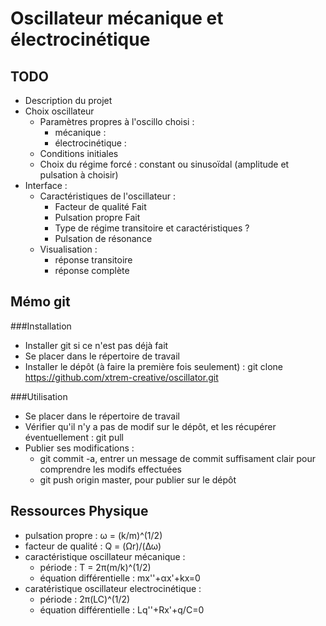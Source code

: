 Oscillateur mécanique et électrocinétique
=========================================

TODO
----
- Description du projet
- Choix oscillateur
	- Paramètres propres à l'oscillo choisi : 
		- mécanique :
		- électrocinétique :
	- Conditions initiales
	- Choix du régime forcé : constant ou sinusoïdal (amplitude et pulsation à choisir)
- Interface :
	- Caractéristiques de l'oscillateur :
		- Facteur de qualité Fait
		- Pulsation propre Fait
		- Type de régime transitoire et caractéristiques ?
		- Pulsation de résonance
	- Visualisation :
		- réponse transitoire
		- réponse complète

Mémo git
--------
###Installation
- Installer git si ce n'est pas déjà fait
- Se placer dans le répertoire de travail
- Installer le dépôt (à faire la première fois seulement) : git clone https://github.com/xtrem-creative/oscillator.git

###Utilisation
- Se placer dans le répertoire de travail
- Vérifier qu'il n'y a pas de modif sur le dépôt, et les récupérer éventuellement : git pull
- Publier ses modifications :
	- git commit -a, entrer un message de commit suffisament clair pour comprendre les modifs effectuées
	- git push origin master, pour publier sur le dépôt


Ressources Physique
-------------------
- pulsation propre : ω = (k/m)^(1/2)
- facteur de qualité : Q = (Ωr)/(Δω)
- caractéristique oscillateur mécanique : 
	- période : T = 2π(m/k)^(1/2)
	- équation différentielle : mx''+αx'+kx=0
- caratéristique oscillateur electrocinétique : 
	- période : 2π(LC)^(1/2)
	- équation différentielle : Lq''+Rx'+q/C=0





